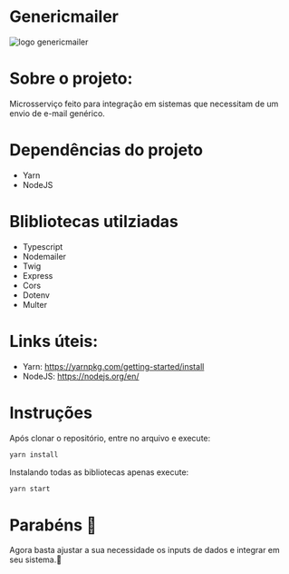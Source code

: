 # Genericmailer
![logo genericmailer](https://user-images.githubusercontent.com/34722198/130988336-b4796230-c99b-4bd0-9043-b084af67d360.png)

# Sobre o projeto:
Microsserviço feito para integração em sistemas que necessitam de um envio de e-mail genérico.

# Dependências do projeto
- Yarn
- NodeJS

# Blibliotecas utilziadas
- Typescript
- Nodemailer
- Twig
- Express
- Cors
- Dotenv
- Multer

# Links úteis:
- Yarn: https://yarnpkg.com/getting-started/install
- NodeJS: https://nodejs.org/en/

# Instruções

Após clonar o repositório, entre no arquivo e execute:
```bash
yarn install
```
Instalando todas as bibliotecas apenas execute:
```bash
yarn start
```

# Parabéns :star_struck:
Agora basta ajustar a sua necessidade os inputs de dados e integrar em seu sistema.:rocket:
